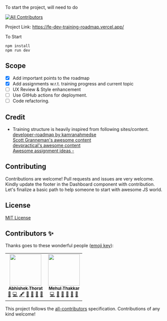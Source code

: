 To start the project, will need to do

<!-- ALL-CONTRIBUTORS-BADGE:START - Do not remove or modify this section -->

[![All Contributors](https://img.shields.io/badge/all_contributors-2-orange.svg?style=flat-square)](#contributors-)

<!-- ALL-CONTRIBUTORS-BADGE:END -->

Project Link: https://fe-dev-training-roadmap.vercel.app/

To Start

```
npm install
npm run dev
```

## Scope

- [x] Add important points to the roadmap
- [x] Add assignments w.r.t. training progress and current topic
- [ ] UX Review & Style enhancement
- [ ] Use GitHub actions for deployment.
- [ ] Code refactoring.

## Credit

- Training structure is heavily inspired from following sites/content.<br/>
  [developer-roadmap by kamranahmedse](https://github.com/kamranahmedse/developer-roadmap)<br/>
  [Scott Granneman's awesome content](https://www.granneman.com/)<br/>
  [devpractical's awesome content](https://devpractical.com/)<br/>
  [Awesome assignment ideas - ](https://github.com/florinpop17/app-ideas)<br/>

## Contributing

Contributions are welcome! Pull requests and issues are very welcome. Kindly update the footer in the Dashboard component with contribution. Let's finalize a basic path to help someone to start with awesome JS world.

## License

[MIT License](LICENSE)

## Contributors ✨

Thanks goes to these wonderful people ([emoji key](https://allcontributors.org/docs/en/emoji-key)):

<!-- ALL-CONTRIBUTORS-LIST:START - Do not remove or modify this section -->
<!-- prettier-ignore-start -->
<!-- markdownlint-disable -->
<table>
  <tr>
    <td align="center"><a href="https://github.com/AbhishekThorat"><img src="https://avatars.githubusercontent.com/u/18628649?v=4?s=100" width="100px;" alt=""/><br /><sub><b>Abhishek Thorat</b></sub></a><br /><a href="https://github.com/AbhishekThorat/fe-dev-training-roadmap/issues?q=author%3AAbhishekThorat" title="Bug reports">🐛</a> <a href="https://github.com/AbhishekThorat/fe-dev-training-roadmap/commits?author=AbhishekThorat" title="Code">💻</a> <a href="#content-AbhishekThorat" title="Content">🖋</a> <a href="#design-AbhishekThorat" title="Design">🎨</a> <a href="https://github.com/AbhishekThorat/fe-dev-training-roadmap/commits?author=AbhishekThorat" title="Documentation">📖</a> <a href="#maintenance-AbhishekThorat" title="Maintenance">🚧</a> <a href="https://github.com/AbhishekThorat/fe-dev-training-roadmap/pulls?q=is%3Apr+reviewed-by%3AAbhishekThorat" title="Reviewed Pull Requests">👀</a></td>
    <td align="center"><a href="https://github.com/mehulcse"><img src="https://avatars.githubusercontent.com/u/7822793?v=4?s=100" width="100px;" alt=""/><br /><sub><b>Mehul Thakkar</b></sub></a><br /><a href="https://github.com/AbhishekThorat/fe-dev-training-roadmap/commits?author=mehulcse" title="Code">💻</a> <a href="#data-mehulcse" title="Data">🔣</a> <a href="https://github.com/AbhishekThorat/fe-dev-training-roadmap/commits?author=mehulcse" title="Documentation">📖</a> <a href="#ideas-mehulcse" title="Ideas, Planning, & Feedback">🤔</a> <a href="#maintenance-mehulcse" title="Maintenance">🚧</a> <a href="https://github.com/AbhishekThorat/fe-dev-training-roadmap/pulls?q=is%3Apr+reviewed-by%3Amehulcse" title="Reviewed Pull Requests">👀</a></td>
  </tr>
</table>

<!-- markdownlint-restore -->
<!-- prettier-ignore-end -->

<!-- ALL-CONTRIBUTORS-LIST:END -->

<!-- ALL-CONTRIBUTORS-LIST:START - Do not remove or modify this section -->
<!-- prettier-ignore-start -->
<!-- markdownlint-disable -->
<!-- markdownlint-restore -->
<!-- prettier-ignore-end -->

<!-- ALL-CONTRIBUTORS-LIST:END -->

This project follows the [all-contributors](https://github.com/all-contributors/all-contributors) specification. Contributions of any kind welcome!
